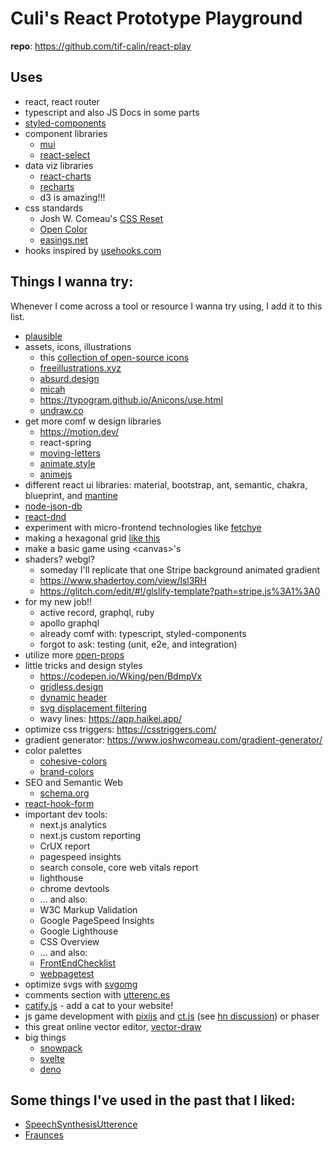 # Culi's React Prototype Playground
**repo**: https://github.com/tif-calin/react-play

## Uses
 - react, react router
 - typescript and also JS Docs in some parts 
 - [styled-components](https://www.styled-components.com/)
 - component libraries
   - [mui](https://mui.com/)  
   - [react-select](https://react-select.com/)
 - data viz libraries
   - [react-charts](https://react-charts.tanstack.com/)
   - [recharts](https://recharts.org/)
   - d3 is amazing!!!
 - css standards
   - Josh W. Comeau's [CSS Reset](https://www.joshwcomeau.com/css/custom-css-reset/) 
   - [Open Color](https://yeun.github.io/open-color/)
   - [easings.net](https://easings.net/)
 - hooks inspired by [usehooks.com](https://usehooks.com/)

## Things I wanna try:
Whenever I come across a tool or resource I wanna try using, I add it to this list.
 - [plausible](https://plausible.io/)
 - assets, icons, illustrations 
   - this [collection of open-source icons](https://www.iconshock.com/freeicons/)
   - [freeillustrations.xyz](https://freeillustrations.xyz/)
   - [absurd.design](https://absurd.design/)
   - [micah](https://avatars.dicebear.com/styles/micah)
   - https://typogram.github.io/Anicons/use.html 
   - [undraw.co](https://undraw.co/illustrations)
 - get more comf w design libraries
   - https://motion.dev/ 
   - react-spring
   - [moving-letters](https://tobiasahlin.com/moving-letters/)
   - [animate.style](https://animate.style/)
   - [animejs](https://animejs.com/)
 - different react ui libraries: material, bootstrap, ant, semantic, chakra, blueprint, and [mantine](https://mantine.dev/)
 - [node-json-db](https://www.npmjs.com/package/node-json-db)
 - [react-dnd](https://react-dnd.github.io/react-dnd/)
 - experiment with micro-frontend technologies like [fetchye](https://www.npmjs.com/package/fetchye)
 - making a hexagonal grid [like this](https://css-tricks.com/hexagons-and-beyond-flexible-responsive-grid-patterns-sans-media-queries/)
 - make a basic game using \<canvas>'s
 - shaders? webgl?
   - someday I'll replicate that one Stripe background animated gradient
   - https://www.shadertoy.com/view/lsl3RH 
   - https://glitch.com/edit/#!/glslify-template?path=stripe.js%3A1%3A0 
 - for my new job!!
   - active record, graphql, ruby
   - apollo graphql
   - already comf with: typescript, styled-components
   - forgot to ask: testing (unit, e2e, and integration)
 - utilize more [open-props](https://open-props.style/)
 - little tricks and design styles
   - https://codepen.io/Wking/pen/BdmpVx
   - [gridless.design](https://gridless.design/)
   - [dynamic header](https://www.smashingmagazine.com/2021/07/dynamic-header-intersection-observer/#comments-dynamic-header-intersection-observer)
   - [svg displacement filtering](https://www.smashingmagazine.com/2021/09/deep-dive-wonderful-world-svg-displacement-filtering/)
   - wavy lines: https://app.haikei.app/
 - optimize css triggers: https://csstriggers.com/ 
 - gradient generator: https://www.joshwcomeau.com/gradient-generator/
 - color palettes 
   - [cohesive-colors](https://javier.xyz/cohesive-colors/)
   - [brand-colors](http://brandcolors.net/)
 - SEO and Semantic Web
   - [schema.org](https://schema.org/)
 - [react-hook-form](https://medium.com/geekculture/the-1-best-design-pattern-for-managing-forms-in-react-87ae825c98f4)
 - important dev tools:
   - next.js analytics
   - next.js custom reporting
   - CrUX report
   - pagespeed insights
   - search console, core web vitals report
   - lighthouse
   - chrome devtools
   - ... and also:
   - W3C Markup Validation
   - Google PageSpeed Insights
   - Google Lighthouse
   - CSS Overview
   - ... and also:
   - [FrontEndChecklist](https://frontendchecklist.io/)
   - [webpagetest](https://webpagetest.org/)
 - optimize svgs with [svgomg](https://jakearchibald.github.io/svgomg/) 
 - comments section with [utterenc.es](https://utteranc.es/)
 - [catify.js](https://github.com/yobert/catify) - add a cat to your website!
 - js game development with [pixijs](https://pixijs.com/) and [ct.js](https://ctjs.rocks/) (see [hn discussion](https://news.ycombinator.com/item?id=24176655)) or phaser
 - this great online vector editor, [vector-draw](https://editor.method.ac/)
 - big things
    - [snowpack](https://www.snowpack.dev/)
    - [svelte](https://svelte.dev/)
    - [deno](https://deno.land/)

## Some things I've used in the past that I liked:
 - [SpeechSynthesisUtterence](https://developer.mozilla.org/en-US/docs/Web/API/SpeechSynthesisUtterance)
 - [Fraunces](https://fraunces.undercase.xyz/)
